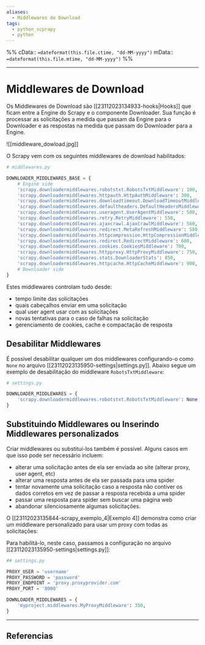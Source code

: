 ```yaml
---
aliases:
  - Middlewares de Download
tags:
  - python_scprapy
  - python
---
```

%%
cData:: `=dateformat(this.file.ctime, "dd-MM-yyyy")`
mData:: `=dateformat(this.file.mtime, "dd-MM-yyyy")`
%%

___
# Middlewares de Download

Os Middlewares de Download são [[23112023134933-hooks|Hooks]] que ficam entre a Engine do Scrapy e o componente Downloader. Sua função é processar as solicitações a medida que passam da Engine para o Downloader e as respostas na medida que passam do Downloader para a Engine.



![[middleware_dowload.jpg]]

O Scrapy vem com os seguintes middlewares de download  habilitados:

```python
# middlewares.py

DOWNLOADER_MIDDLEWARES_BASE = {
    # Engine side
    'scrapy.downloadermiddlewares.robotstxt.RobotsTxtMiddleware': 100,
    'scrapy.downloadermiddlewares.httpauth.HttpAuthMiddleware': 300,
    'scrapy.downloadermiddlewares.downloadtimeout.DownloadTimeoutMiddleware': 350,
    'scrapy.downloadermiddlewares.defaultheaders.DefaultHeadersMiddleware': 400,
    'scrapy.downloadermiddlewares.useragent.UserAgentMiddleware': 500,
    'scrapy.downloadermiddlewares.retry.RetryMiddleware': 550,
    'scrapy.downloadermiddlewares.ajaxcrawl.AjaxCrawlMiddleware': 560,
    'scrapy.downloadermiddlewares.redirect.MetaRefreshMiddleware': 580,
    'scrapy.downloadermiddlewares.httpcompression.HttpCompressionMiddleware': 590,
    'scrapy.downloadermiddlewares.redirect.RedirectMiddleware': 600,
    'scrapy.downloadermiddlewares.cookies.CookiesMiddleware': 700,
    'scrapy.downloadermiddlewares.httpproxy.HttpProxyMiddleware': 750,
    'scrapy.downloadermiddlewares.stats.DownloaderStats': 850,
    'scrapy.downloadermiddlewares.httpcache.HttpCacheMiddleware': 900,
    # Downloader side
}
```

Estes middlewares controlam tudo desde:
- tempo limite das solicitações
- quais cabeçalhos enviar em uma solicitação
- qual user agent usar com as solicitações
- novas tentativas para o caso de falhas na solicitação
- gerenciamento de cookies, cache e compactação de resposta

## Desabilitar Middlewares

É possível desabilitar qualquer um dos middlewares configurando-o como `None` no arquivo [[23112023135950-settings|settings.py]]. Abaixo segue um exemplo de desabilitação do middleware `RobotsTxtMiddleware`:

```python
# settings.py

DOWNLOADER_MIDDLEWARES = {
    'scrapy.downloadermiddlewares.robotstxt.RobotsTxtMiddleware': None,
}
```
## Substituindo Middlewares ou Inserindo Middlewares personalizados

Criar middlewares ou substituí-los também é possível. Alguns casos em que isso pode ser necessário incluem:

- alterar uma solicitação antes de ela ser enviada ao site (alterar proxy, user agent, etc)
- alterar uma resposta antes de ela ser passada para uma spider
- tentar novamente uma solicitação caso a resposta não contiver os dados corretos em vez de passar a resposta recebida a uma spider
- passar uma resposta para spider sem buscar uma página web
- abandonar silenciosamente algumas solicitações.

O [[23112023135844-scrapy_exemplo_4|Exemplo 4]] demonstra como criar um middleware personalizado para usar um proxy com todas as solicitações:

Para habilitá-lo, neste caso, passamos a configuração no arquivo [[23112023135950-settings|settings.py]]:

```python
## settings.py

PROXY_USER = 'username'
PROXY_PASSWORD = 'password'
PROXY_ENDPOINT = 'proxy.proxyprovider.com'
PROXY_PORT = '8000'

DOWNLOADER_MIDDLEWARES = { 
    'myproject.middlewares.MyProxyMiddleware': 350, 
}
```

---
## Referencias